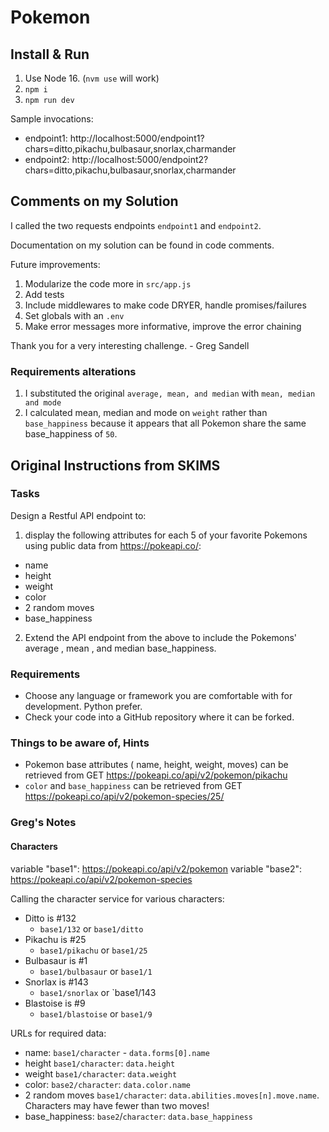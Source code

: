 # Pokemon

## Install & Run
1. Use Node 16.  (`nvm use` will work)
2. `npm i`
3. `npm run dev`

Sample invocations:
* endpoint1:  http://localhost:5000/endpoint1?chars=ditto,pikachu,bulbasaur,snorlax,charmander
* endpoint2:  http://localhost:5000/endpoint2?chars=ditto,pikachu,bulbasaur,snorlax,charmander

## Comments on my Solution
I called the two requests endpoints `endpoint1` and `endpoint2`.

Documentation on my solution can be found in code comments.

Future improvements:
1. Modularize the code more in `src/app.js`
2. Add tests
3. Include middlewares to make code DRYER, handle promises/failures
4. Set globals with an `.env`
5. Make error messages more informative, improve the error chaining

Thank you for a very interesting challenge.  - Greg Sandell

### Requirements alterations
1. I substituted the original `average, mean, and median` with `mean, median and mode` 
2. I calculated mean, median and mode on `weight` rather than `base_happiness` because it appears that all Pokemon share the same base_happiness of `50`.

## Original Instructions from SKIMS
### Tasks
Design a Restful API endpoint to:
1) display the following attributes for each 5 of your favorite Pokemons using public data from https://pokeapi.co/:
* name 
* height
* weight
* color
* 2 random moves
* base_happiness

2) Extend the API endpoint from the above to include the Pokemons' average , mean , and median base_happiness.
### Requirements
* Choose any language or framework you are comfortable with for development. Python prefer.
* Check your code into a GitHub repository where it can be forked.

### Things to be aware of, Hints

* Pokemon base attributes ( name, height, weight, moves) can be retrieved from GET https://pokeapi.co/api/v2/pokemon/pikachu
* `color` and `base_happiness` can be retrieved from GET https://pokeapi.co/api/v2/pokemon-species/25/

### Greg's Notes
#### Characters
variable "base1": https://pokeapi.co/api/v2/pokemon
variable "base2": https://pokeapi.co/api/v2/pokemon-species

Calling the character service for various characters:
* Ditto is #132
  * `base1/132` or `base1/ditto`
* Pikachu is #25
  * `base1/pikachu` or `base1/25`
* Bulbasaur is #1
  * `base1/bulbasaur` or `base1/1`
* Snorlax is #143
  * `base1/snorlax` or `base1/143
* Blastoise is #9
  * `base1/blastoise` or `base1/9`
  
URLs for required data:
* name: `base1/character` - `data.forms[0].name`
* height `base1/character`: `data.height`
* weight `base1/character`: `data.weight`
* color: `base2/character`: `data.color.name`
* 2 random moves `base1/character`:  `data.abilities.moves[n].move.name`.  Characters may have fewer than two moves!
* base_happiness: `base2`/`character`: `data.base_happiness`

